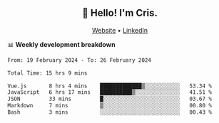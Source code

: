 
<h2 align="center">👋 Hello! I'm Cris.</h2>
<p align="center">
  <a href="https://www.criscunas.dev">Website</a> •
  <a href="https://www.linkedin.com/in/cristophercunas/">LinkedIn</a> 
</p>


📊 **Weekly development breakdown**
<!--START_SECTION:waka-->

```txt
From: 19 February 2024 - To: 26 February 2024

Total Time: 15 hrs 9 mins

Vue.js       8 hrs 4 mins    █████████████▒░░░░░░░░░░░   53.34 %
JavaScript   6 hrs 17 mins   ██████████▒░░░░░░░░░░░░░░   41.51 %
JSON         33 mins         █░░░░░░░░░░░░░░░░░░░░░░░░   03.67 %
Markdown     7 mins          ▒░░░░░░░░░░░░░░░░░░░░░░░░   00.80 %
Bash         3 mins          ░░░░░░░░░░░░░░░░░░░░░░░░░   00.43 %
```

<!--END_SECTION:waka-->
